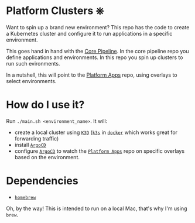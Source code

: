 # Platform Clusters ⎈

Want to spin up a brand new environment? This repo has the code to create a Kubernetes cluster and configure it to run applications in a specific environment.

This goes hand in hand with the [Core Pipeline](https://github.com/francisco-com-au/core-pipeline). In the core pipeline repo you define applications and environments. In this repo you spin up clusters to run such evironments.

In a nutshell, this will point to the [Platform Apps](https://github.com/francisco-com-au/platform-apps) repo, using overlays to select environments.

# How do I use it?
Run `./main.sh <environment_name>`. It will:
- create a local cluster using [`K3D`](https://k3d.io/v5.4.6/) ([`k3s`](https://github.com/k3s-io/k3s) in [`docker`](https://www.docker.com/) which works great for forwarding traffic)
- install [`ArgoCD`](https://argo-cd.readthedocs.io/en/stable/)
- configure [`ArgoCD`](https://argo-cd.readthedocs.io/en/stable/) to watch the [`Platform Apps`](https://github.com/francisco-com-au/platform-apps) repo on specific overlays based on the environment.


# Dependencies
- [`homebrew`](https://brew.sh/)

Oh, by the way! This is intended to run on a local Mac, that's why I'm using `brew`.